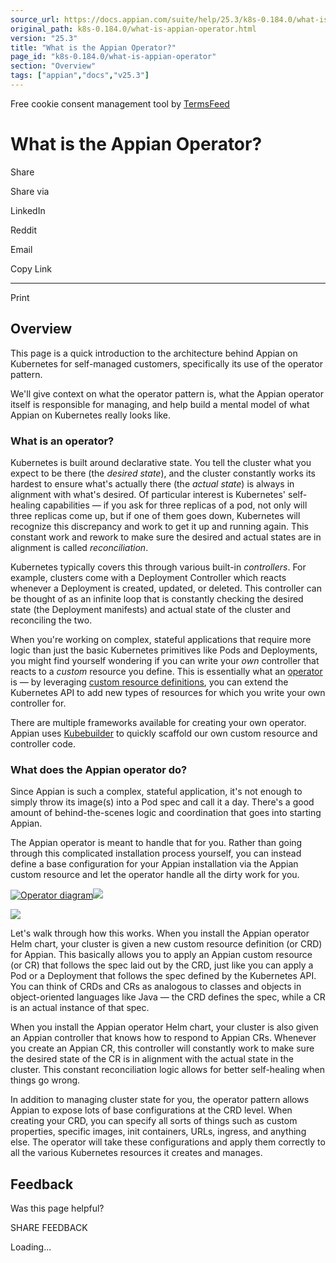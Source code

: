 ```yaml
---
source_url: https://docs.appian.com/suite/help/25.3/k8s-0.184.0/what-is-appian-operator.html
original_path: k8s-0.184.0/what-is-appian-operator.html
version: "25.3"
title: "What is the Appian Operator?"
page_id: "k8s-0.184.0/what-is-appian-operator"
section: "Overview"
tags: ["appian","docs","v25.3"]
---
```



Free cookie consent management tool by [TermsFeed](https://www.termsfeed.com/)

# What is the Appian Operator?

Share

Share via

LinkedIn

Reddit

Email

Copy Link

* * *

Print

## Overview

This page is a quick introduction to the architecture behind Appian on Kubernetes for self-managed customers, specifically its use of the operator pattern.

We'll give context on what the operator pattern is, what the Appian operator itself is responsible for managing, and help build a mental model of what Appian on Kubernetes really looks like.

### What is an operator?

Kubernetes is built around declarative state. You tell the cluster what you expect to be there (the _desired state_), and the cluster constantly works its hardest to ensure what's actually there (the _actual state_) is always in alignment with what's desired. Of particular interest is Kubernetes' self-healing capabilities — if you ask for three replicas of a pod, not only will three replicas come up, but if one of them goes down, Kubernetes will recognize this discrepancy and work to get it up and running again. This constant work and rework to make sure the desired and actual states are in alignment is called _reconciliation_.

Kubernetes typically covers this through various built-in _controllers_. For example, clusters come with a Deployment Controller which reacts whenever a Deployment is created, updated, or deleted. This controller can be thought of as an infinite loop that is constantly checking the desired state (the Deployment manifests) and actual state of the cluster and reconciling the two.

When you're working on complex, stateful applications that require more logic than just the basic Kubernetes primitives like Pods and Deployments, you might find yourself wondering if you can write your _own_ controller that reacts to a _custom_ resource you define. This is essentially what an [operator](https://kubernetes.io/docs/concepts/extend-kubernetes/operator/) is — by leveraging [custom resource definitions](https://kubernetes.io/docs/tasks/extend-kubernetes/custom-resources/custom-resource-definitions/), you can extend the Kubernetes API to add new types of resources for which you write your own controller for.

There are multiple frameworks available for creating your own operator. Appian uses [Kubebuilder](https://github.com/kubernetes-sigs/kubebuilder) to quickly scaffold our own custom resource and controller code.

### What does the Appian operator do?

Since Appian is such a complex, stateful application, it's not enough to simply throw its image(s) into a Pod spec and call it a day. There's a good amount of behind-the-scenes logic and coordination that goes into starting Appian.

The Appian operator is meant to handle that for you. Rather than going through this complicated installation process yourself, you can instead define a base configuration for your Appian installation via the Appian custom resource and let the operator handle all the dirty work for you.

[![Operator diagram](images/operator-diagram.png)![](/suite/help/25.3/images/rn/zoom_magnify_center.png)](#img1594)

[![](images/operator-diagram.png)](#_)

Let's walk through how this works. When you install the Appian operator Helm chart, your cluster is given a new custom resource definition (or CRD) for Appian. This basically allows you to apply an Appian custom resource (or CR) that follows the spec laid out by the CRD, just like you can apply a Pod or a Deployment that follows the spec defined by the Kubernetes API. You can think of CRDs and CRs as analogous to classes and objects in object-oriented languages like Java — the CRD defines the spec, while a CR is an actual instance of that spec.

When you install the Appian operator Helm chart, your cluster is also given an Appian controller that knows how to respond to Appian CRs. Whenever you create an Appian CR, this controller will constantly work to make sure the desired state of the CR is in alignment with the actual state in the cluster. This constant reconciliation logic allows for better self-healing when things go wrong.

In addition to managing cluster state for you, the operator pattern allows Appian to expose lots of base configurations at the CRD level. When creating your CRD, you can specify all sorts of things such as custom properties, specific images, init containers, URLs, ingress, and anything else. The operator will take these configurations and apply them correctly to all the various Kubernetes resources it creates and manages.

## Feedback

Was this page helpful?

SHARE FEEDBACK

Loading...